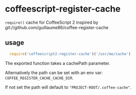 # coffeescript-register-cache

`require()` cache for CoffeeScript 2 inspired by git://github.com/guillaume86/coffee-register-cache

## usage
```js
  require('coffeescript2-register-cache')('/usr/me/cache')
```

The exported function takes a cachePath parameter.

Alternatively the path can be set with an env var: `COFFEE_REGISTER_CACHE_CACHE_DIR`.

If not set the path will default to `"PROJECT-ROOT/.coffee-cache"`.
